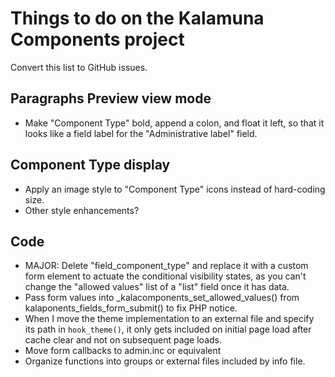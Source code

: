 # Things to do on the Kalamuna Components project
Convert this list to GitHub issues.

## Paragraphs Preview view mode
-   Make "Component Type" bold, append a colon, and float it left, so that it
    looks like a field label for the "Administrative label" field.

## Component Type display
-   Apply an image style to "Component Type" icons instead of hard-coding size.
-   Other style enhancements?

## Code
-   MAJOR: Delete "field_component_type" and replace it with a custom form
    element to actuate the conditional visibility states, as you can't change
    the "allowed values" list of a "list" field once it has data.
-   Pass form values into _kalacomponents_set_allowed_values() from
    kalaponents_fields_form_submit() to fix PHP notice.
-   When I move the theme implementation to an external file and
    specify its path in `hook_theme()`, it only gets included on initial page
    load after cache clear and not on subsequent page loads.
-   Move form callbacks to admin.inc or equivalent
-   Organize functions into groups or external files included by info file.
